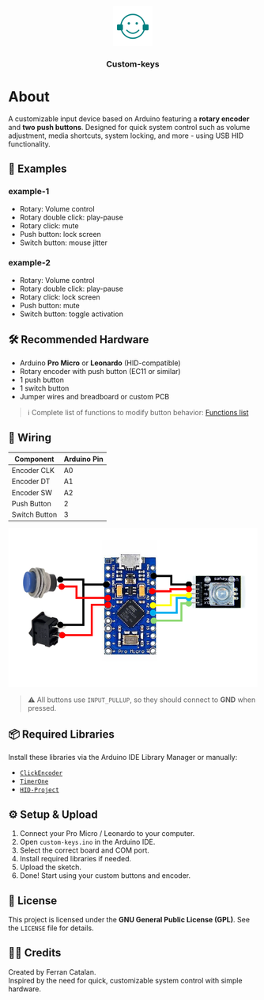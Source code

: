 <div align="center">
  <a href="https://github.com/ferrancatalan/custom-keys">
    <img src="docs/logo.svg" alt="Logo" width="80" height="80">
  </a>

  <h3 align="center">Custom-keys</h3>

</div>

# About

A customizable input device based on Arduino featuring a **rotary encoder** and **two push buttons**. Designed for quick system control such as volume adjustment, media shortcuts, system locking, and more - using USB HID functionality.

## :rocket: Examples

### example-1
- Rotary: Volume control
- Rotary double click: play-pause
- Rotary click: mute
- Push button: lock screen
- Switch button: mouse jitter

### example-2
- Rotary: Volume control
- Rotary double click: play-pause
- Rotary click: lock screen
- Push button: mute
- Switch button: toggle activation


## :hammer_and_wrench: Recommended Hardware

- Arduino **Pro Micro** or **Leonardo** (HID-compatible)
- Rotary encoder with push button (EC11 or similar)
- 1 push button
- 1 switch button
- Jumper wires and breadboard or custom PCB
> :information_source: Complete list of functions to modify button behavior: [Functions list](https://github.com/NicoHood/HID/blob/master/src/HID-APIs/ConsumerAPI.h)

## :link: Wiring

| Component      | Arduino Pin   |
|----------------|----------------|
| Encoder CLK    | A0             |
| Encoder DT     | A1             |
| Encoder SW     | A2             |
| Push Button    | 2              |
| Switch Button  | 3              |

<img alt="Wired image" src="docs/wired.png">

> :warning: All buttons use `INPUT_PULLUP`, so they should connect to **GND** when pressed.

## :package: Required Libraries

Install these libraries via the Arduino IDE Library Manager or manually:

- [`ClickEncoder`](https://github.com/0xPIT/encoder)
- [`TimerOne`](https://github.com/PaulStoffregen/TimerOne)
- [`HID-Project`](https://github.com/NicoHood/HID)

## :gear: Setup & Upload

1. Connect your Pro Micro / Leonardo to your computer.
2. Open `custom-keys.ino` in the Arduino IDE.
3. Select the correct board and COM port.
4. Install required libraries if needed.
5. Upload the sketch.
6. Done! Start using your custom buttons and encoder.

## :page_with_curl: License

This project is licensed under the **GNU General Public License (GPL)**. See the `LICENSE` file for details.

## :astronaut: Credits

Created by Ferran Catalan.  
Inspired by the need for quick, customizable system control with simple hardware.